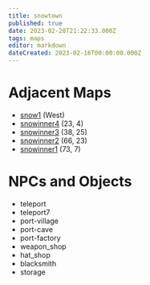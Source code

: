 ```yaml
---
title: snowtown
published: true
date: 2023-02-28T21:22:33.000Z
tags: maps
editor: markdown
dateCreated: 2023-02-16T00:00:00.000Z
---
```



# Adjacent Maps
 * [snow1](/maps/snow1) (West)
 * [snowinner4](/maps/snowinner4) (23, 4)
 * [snowinner3](/maps/snowinner3) (38, 25)
 * [snowinner2](/maps/snowinner2) (66, 23)
 * [snowinner1](/maps/snowinner1) (73, 7)

# NPCs and Objects
 * teleport
 * teleport7
 * port-village
 * port-cave
 * port-factory
 * weapon_shop
 * hat_shop
 * blacksmith
 * storage
